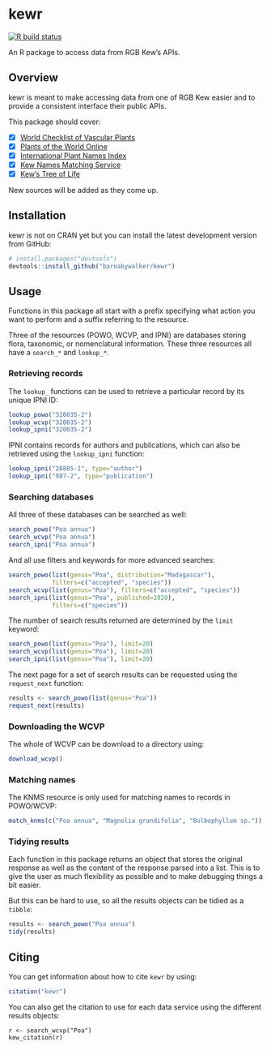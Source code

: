 
<!-- README.md is generated from README.Rmd. Please edit that file -->

# kewr

<!-- badges: start -->

[![R build
status](https://github.com/barnabywalker/kewr/workflows/R-CMD-check/badge.svg)](https://github.com/barnabywalker/kewr/actions)
<!-- badges: end -->

An R package to access data from RGB Kew’s APIs.

## Overview

kewr is meant to make accessing data from one of RGB Kew easier and to
provide a consistent interface their public APIs.

This package should cover:

-   [x] [World Checklist of Vascular
    Plants](https://wcvp.science.kew.org/)
-   [x] [Plants of the World Online](http://powo.science.kew.org/)
-   [x] [International Plant Names Index](https://www.ipni.org/)
-   [x] [Kew Names Matching Service](http://namematch.science.kew.org/)
-   [x] [Kew’s Tree of Life](https://treeoflife.kew.org)

New sources will be added as they come up.

## Installation

kewr is not on CRAN yet but you can install the latest development
version from GitHub:

``` r
# install.packages("devtools")
devtools::install_github("barnabywalker/kewr")
```

## Usage

Functions in this package all start with a prefix specifying what action
you want to perform and a suffix referring to the resource.

Three of the resources (POWO, WCVP, and IPNI) are databases storing
flora, taxonomic, or nomenclatural information. These three resources
all have a `search_*` and `lookup_*`.

### Retrieving records

The `lookup_` functions can be used to retrieve a particular record by
its unique IPNI ID:

``` r
lookup_powo("320035-2")
lookup_wcvp("320035-2")
lookup_ipni("320035-2")
```

IPNI contains records for authors and publications, which can also be
retrieved using the `lookup_ipni` function:

``` r
lookup_ipni("20885-1", type="author")
lookup_ipni("987-2", type="publication")
```

### Searching databases

All three of these databases can be searched as well:

``` r
search_powo("Poa annua")
search_wcvp("Poa annua")
search_ipni("Poa annua")
```

And all use filters and keywords for more advanced searches:

``` r
search_powo(list(genus="Poa", distribution="Madagascar"), 
            filters=c("accepted", "species"))
search_wcvp(list(genus="Poa"), filters=c("accepted", "species"))
search_ipni(list(genus="Poa", published=1920),
            filters=c("species"))
```

The number of search results returned are determined by the `limit`
keyword:

``` r
search_powo(list(genus="Poa"), limit=20)
search_wcvp(list(genus="Poa"), limit=20)
search_ipni(list(genus="Poa"), limit=20)
```

The next page for a set of search results can be requested using the
`request_next` function:

``` r
results <- search_powo(list(genus="Poa"))
request_next(results)
```

### Downloading the WCVP

The whole of WCVP can be download to a directory using:

``` r
download_wcvp()
```

### Matching names

The KNMS resource is only used for matching names to records in
POWO/WCVP:

``` r
match_knms(c("Poa annua", "Magnolia grandifolia", "Bulbophyllum sp."))
```

### Tidying results

Each function in this package returns an object that stores the original
response as well as the content of the response parsed into a list. This
is to give the user as much flexibility as possible and to make
debugging things a bit easier.

But this can be hard to use, so all the results objects can be tidied as
a `tibble`:

``` r
results <- search_powo("Poa annua")
tidy(results)
```

## Citing

You can get information about how to cite `kewr` by using:

``` r
citation("kewr")
```

You can also get the citation to use for each data service using the
different results objects:

    r <- search_wcvp("Poa")
    kew_citation(r)
